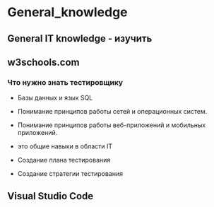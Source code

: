 # General_knowledge

## General IT knowledge - изучить

## w3schools.com 

### Что нужно знать тестировщику
* Базы данных и язык SQL
* Понимание принципов работы сетей и операционных систем.
* Понимание принципов работы веб-приложений и мобильных приложений.
* это общие навыки в области IT

* Создание плана тестирования 
* Создание стратегии тестирования
## Visual Studio Code
